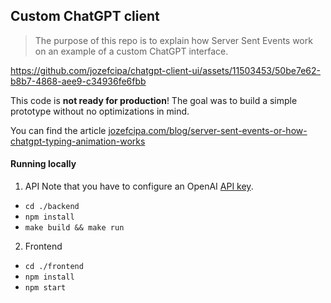 ## Custom ChatGPT client

> The purpose of this repo is to explain how Server Sent Events work on an example of a custom ChatGPT interface.

https://github.com/jozefcipa/chatgpt-client-ui/assets/11503453/50be7e62-b8b7-4868-aee9-c34936fe6fbb

This code is **not ready for production**! The goal was to build a simple prototype without no optimizations in mind.

You can find the article [jozefcipa.com/blog/server-sent-events-or-how-chatgpt-typing-animation-works](https://jozefcipa.com/blog/server-sent-events-or-how-chatgpt-typing-animation-works)

#### Running locally

1. API
Note that you have to configure an OpenAI [API key](https://platform.openai.com/account/api-keys).

- `cd ./backend`
- `npm install`
- `make build && make run`

2. Frontend

- `cd ./frontend`
- `npm install`
- `npm start`